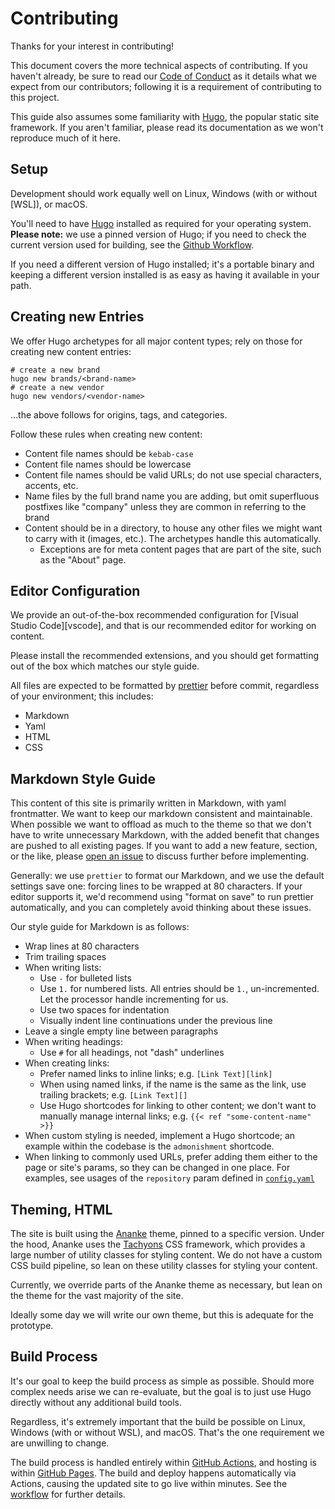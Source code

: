 # Contributing

Thanks for your interest in contributing!

This document covers the more technical aspects of contributing. If you haven't
already, be sure to read our [Code of Conduct](./CODE_OF_CONDUCT.md) as it
details what we expect from our contributors; following it is a requirement of
contributing to this project.

This guide also assumes some familiarity with [Hugo][], the popular static site
framework. If you aren't familiar, please read its documentation as we won't
reproduce much of it here.

[hugo]: https://gohugo.io/

## Setup

Development should work equally well on Linux, Windows (with or without [WSL]),
or macOS.

You'll need to have [Hugo] installed as required for your operating system.
**Please note:** we use a pinned version of Hugo; if you need to check the
current version used for building, see the [Github Workflow][workflow].

[workflow]: ./.github/workflows/gh-pages.yaml

If you need a different version of Hugo installed; it's a portable binary and
keeping a different version installed is as easy as having it available in your
path.

## Creating new Entries

We offer Hugo archetypes for all major content types; rely on those for creating
new content entries:

```shell
# create a new brand
hugo new brands/<brand-name>
# create a new vendor
hugo new vendors/<vendor-name>
```

…the above follows for origins, tags, and categories.

Follow these rules when creating new content:

- Content file names should be `kebab-case`
- Content file names should be lowercase
- Content file names should be valid URLs; do not use special characters,
  accents, etc.
- Name files by the full brand name you are adding, but omit superfluous
  postfixes like "company" unless they are common in referring to the brand
- Content should be in a directory, to house any other files we might want to
  carry with it (images, etc.). The archetypes handle this automatically.
  - Exceptions are for meta content pages that are part of the site, such as the
    "About" page.

## Editor Configuration

We provide an out-of-the-box recommended configuration for [Visual Studio
Code][vscode], and that is our recommended editor for working on content.

Please install the recommended extensions, and you should get formatting out of
the box which matches our style guide.

All files are expected to be formatted by [prettier][] before commit, regardless
of your environment; this includes:

- Markdown
- Yaml
- HTML
- CSS

[prettier]: https://prettier.io/

## Markdown Style Guide

This content of this site is primarily written in Markdown, with yaml
frontmatter. We want to keep our markdown consistent and maintainable. When
possible we want to offload as much to the theme so that we don't have to write
unnecessary Markdown, with the added benefit that changes are pushed to all
existing pages. If you want to add a new feature, section, or the like, please
[open an issue][issues] to discuss further before implementing.

[issues]: ./issues/new

Generally: we use `prettier` to format our Markdown, and we use the default
settings save one: forcing lines to be wrapped at 80 characters. If your editor
supports it, we'd recommend using "format on save" to run prettier
automatically, and you can completely avoid thinking about these issues.

Our style guide for Markdown is as follows:

- Wrap lines at 80 characters
- Trim trailing spaces
- When writing lists:
  - Use `-` for bulleted lists
  - Use `1.` for numbered lists. All entries should be `1.`, un-incremented. Let
    the processor handle incrementing for us.
  - Use two spaces for indentation
  - Visually indent line continuations under the previous line
- Leave a single empty line between paragraphs
- When writing headings:
  - Use `#` for all headings, not "dash" underlines
- When creating links:
  - Prefer named links to inline links; e.g. `[Link Text][link]`
  - When using named links, if the name is the same as the link, use trailing
    brackets; e.g. `[Link Text][]`
  - Use Hugo shortcodes for linking to other content; we don't want to manually
    manage internal links; e.g. `{{< ref "some-content-name" >}}`
- When custom styling is needed, implement a Hugo shortcode; an example within
  the codebase is the `admonishment` shortcode.
- When linking to commonly used URLs, prefer adding them either to the page or
  site's params, so they can be changed in one place. For examples, see usages
  of the `repository` param defined in [`config.yaml`][config]

[config]: ./config.yaml

## Theming, HTML

The site is built using the [Ananke][] theme, pinned to a specific version.
Under the hood, Ananke uses the [Tachyons][] CSS framework, which provides a
large number of utility classes for styling content. We do not have a custom CSS
build pipeline, so lean on these utility classes for styling your content.

Currently, we override parts of the Ananke theme as necessary, but lean on the
theme for the vast majority of the site.

Ideally some day we will write our own theme, but this is adequate for the
prototype.

[ananke]: https://github.com/theNewDynamic/gohugo-theme-ananke
[tachyons]: https://tachyons.io/

## Build Process

It's our goal to keep the build process as simple as possible. Should more
complex needs arise we can re-evaluate, but the goal is to just use Hugo
directly without any additional build tools.

Regardless, it's extremely important that the build be possible on Linux,
Windows (with or without WSL), and macOS. That's the one requirement we are
unwilling to change.

The build process is handled entirely within [GitHub Actions][], and hosting is
within [GitHub Pages][]. The build and deploy happens automatically via Actions,
causing the updated site to go live within minutes. See the [workflow][] for
further details.

[github actions]: https://github.com/features/actions
[github pages]: https://pages.github.com/

